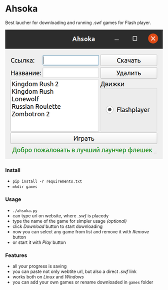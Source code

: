 # Ahsoka
Best laucher for downloading and running .swf games for Flash player.

![image](https://github.com/Gornak40/ahsoka/raw/master/examples/intro.png)
### Install
* ```pip install -r requirements.txt```
* ```mkdir games```
### Usage
* ```./ahsoka.py```
* can type url on website, where *.swf* is placedy
* type the name of the game for simpler usage *(optional)*
* click *Download* button to start downloading
* now you can select any game from list and remove it with *Remove* button
* or start it with *Play* button
### Features
* all your progress is saving
* you can paste not only webtite url, but also a direct *.swf* link
* works both on *Linux* and *Windows*
* you can add your own games or rename downloaded in ```games``` folder